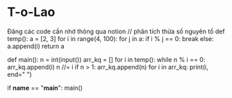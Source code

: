 # T-o-Lao
Đăng các code cần nhớ thông qua notion
// phân tích thừa số nguyên tố
def temp():
    a = [2, 3]
    for i in range(4, 100):
        for j in a:
            if i % j == 0:
                break
        else:
            a.append(i)
    return a

def main():
    n = int(input())
    arr_kq = []
    for i in temp():
        while n % i == 0:
            arr_kq.append(i)
            n //= i
    if n > 1:
        arr_kq.append(n)
    for i in arr_kq:
        print(i, end=" ")

if __name__ == "__main__":
    main()

